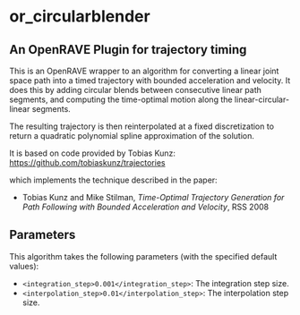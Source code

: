 # or_circularblender #
## An OpenRAVE Plugin for trajectory timing ##

This is an OpenRAVE wrapper to an algorithm for converting a linear joint space
path into a timed trajectory with bounded acceleration and velocity.  It does
this by adding circular blends between consecutive linear path segments, and
computing the time-optimal motion along the linear-circular-linear segments.

The resulting trajectory is then reinterpolated at a fixed discretization to
return a quadratic polynomial spline approximation of the solution.

It is based on code provided by Tobias Kunz:
https://github.com/tobiaskunz/trajectories

which implements the technique described in the paper:
* Tobias Kunz and Mike Stilman, *Time-Optimal Trajectory Generation for Path Following with Bounded Acceleration and Velocity*, RSS 2008

## Parameters

This algorithm takes the following parameters (with the specified default values):

- `<integration_step>0.001</integration_step>`: The integration step size.
- `<interpolation_step>0.01</interpolation_step>`: The interpolation step size.
